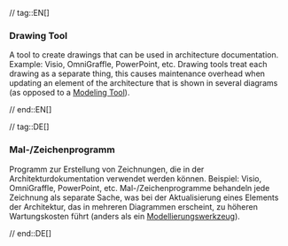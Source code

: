// tag::EN[]
### Drawing Tool

A tool to create drawings that can be used in architecture documentation. Example: Visio, OmniGraffle, PowerPoint, etc. Drawing tools treat each drawing as a separate thing, this causes maintenance overhead when updating an element of the architecture that is shown in several diagrams (as opposed to a [Modeling Tool](#term-modeling-tool)).

// end::EN[]

// tag::DE[]
### Mal-/Zeichenprogramm

Programm zur Erstellung von Zeichnungen, die in der
Architekturdokumentation verwendet werden können. Beispiel: Visio,
OmniGraffle, PowerPoint, etc. Mal-/Zeichenprogramme behandeln jede
Zeichnung als separate Sache, was bei der Aktualisierung eines
Elements der Architektur, das in mehreren Diagrammen erscheint, zu
höheren Wartungskosten führt (anders als ein
[Modellierungswerkzeug](#term-modeling-tool)).



// end::DE[]

